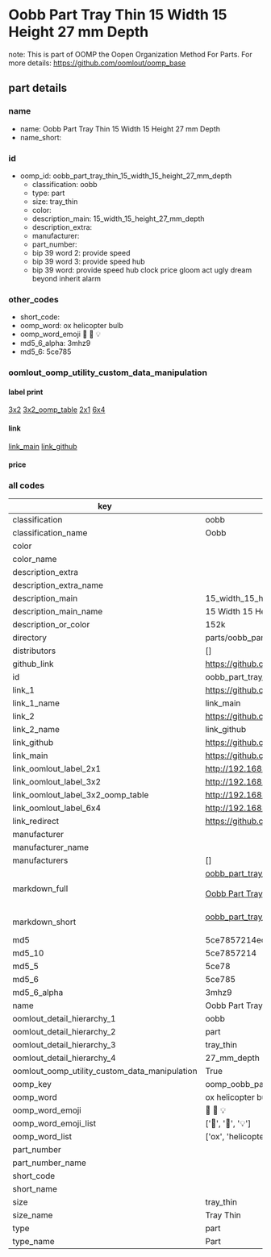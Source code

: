 # Oobb Part Tray Thin 15 Width 15 Height 27 mm Depth  

note: This is part of OOMP the Oopen Organization Method For Parts. For more details: https://github.com/oomlout/oomp_base

##  part details
  







### name
* name: Oobb Part Tray Thin 15 Width 15 Height 27 mm Depth
* name_short: 
### id
* oomp_id: oobb_part_tray_thin_15_width_15_height_27_mm_depth
  * classification: oobb
  * type: part
  * size: tray_thin
  * color: 
  * description_main: 15_width_15_height_27_mm_depth
  * description_extra: 
  * manufacturer: 
  * part_number: 
  * bip 39 word 2: provide speed
  * bip 39 word 3: provide speed hub
  * bip 39 word: provide speed hub clock price gloom act ugly dream beyond inherit alarm

### other_codes
* short_code: 
* oomp_word: ox helicopter bulb
* oomp_word_emoji :ox: :helicopter: :bulb:
* md5_6_alpha: 3mhz9
* md5_6: 5ce785






### oomlout_oomp_utility_custom_data_manipulation
#### label print
[3x2](http://192.168.1.245:1112/?label=oomp%203mhz9)
[3x2_oomp_table](http://192.168.1.108:1112/?label=oomp%203mhz9)
[2x1](http://192.168.1.242:1112/?label=oomp%203mhz9)
[6x4](http://192.168.1.55:1112/?label=oomp%203mhz9)    

#### link

[link_main](https://github.com/oomlout/oomlout_oomp_version_1_messy/tree/main/parts/oobb_part_tray_thin_15_width_15_height_27_mm_depth) [link_github](https://github.com/oomlout/oomlout_oomp_version_1_messy/tree/main/parts/oobb_part_tray_thin_15_width_15_height_27_mm_depth)                             

#### price







### all codes 
| key | value |  
| --- | --- |  
| classification | oobb |  
| classification_name | Oobb |  
| color |  |  
| color_name |  |  
| description_extra |  |  
| description_extra_name |  |  
| description_main | 15_width_15_height_27_mm_depth |  
| description_main_name | 15 Width 15 Height 27 mm Depth |  
| description_or_color | 152k |  
| directory | parts/oobb_part_tray_thin_15_width_15_height_27_mm_depth |  
| distributors | [] |  
| github_link | https://github.com/oomlout/oomlout_oomp_part_src/tree/main/parts/oobb_part_tray_thin_15_width_15_height_27_mm_depth |  
| id | oobb_part_tray_thin_15_width_15_height_27_mm_depth |  
| link_1 | https://github.com/oomlout/oomlout_oomp_version_1_messy/tree/main/parts/oobb_part_tray_thin_15_width_15_height_27_mm_depth |  
| link_1_name | link_main |  
| link_2 | https://github.com/oomlout/oomlout_oomp_version_1_messy/tree/main/parts/oobb_part_tray_thin_15_width_15_height_27_mm_depth |  
| link_2_name | link_github |  
| link_github | https://github.com/oomlout/oomlout_oomp_version_1_messy/tree/main/parts/oobb_part_tray_thin_15_width_15_height_27_mm_depth |  
| link_main | https://github.com/oomlout/oomlout_oomp_version_1_messy/tree/main/parts/oobb_part_tray_thin_15_width_15_height_27_mm_depth |  
| link_oomlout_label_2x1 | http://192.168.1.242:1112/?label=oomp%203mhz9 |  
| link_oomlout_label_3x2 | http://192.168.1.245:1112/?label=oomp%203mhz9 |  
| link_oomlout_label_3x2_oomp_table | http://192.168.1.108:1112/?label=oomp%203mhz9 |  
| link_oomlout_label_6x4 | http://192.168.1.55:1112/?label=oomp%203mhz9 |  
| link_redirect | https://github.com/oomlout/oomlout_oomp_version_1_messy/tree/main/parts/oobb_part_tray_thin_15_width_15_height_27_mm_depth |  
| manufacturer |  |  
| manufacturer_name |  |  
| manufacturers | [] |  
| markdown_full | [oobb_part_tray_thin_15_width_15_height_27_mm_depth](none)<br>[](none)<br>[Oobb Part Tray Thin 15 Width 15 Height 27 Mm Depth](none)<br><br> |  
| markdown_short | [oobb_part_tray_thin_15_width_15_height_27_mm_depth](none)<br><br> |  
| md5 | 5ce7857214ec004d8dd532b6dd344567 |  
| md5_10 | 5ce7857214 |  
| md5_5 | 5ce78 |  
| md5_6 | 5ce785 |  
| md5_6_alpha | 3mhz9 |  
| name | Oobb Part Tray Thin 15 Width 15 Height 27 mm Depth |  
| oomlout_detail_hierarchy_1 | oobb |  
| oomlout_detail_hierarchy_2 | part |  
| oomlout_detail_hierarchy_3 | tray_thin |  
| oomlout_detail_hierarchy_4 | 27_mm_depth |  
| oomlout_oomp_utility_custom_data_manipulation | True |  
| oomp_key | oomp_oobb_part_tray_thin_15_width_15_height_27_mm_depth |  
| oomp_word | ox helicopter bulb |  
| oomp_word_emoji | :ox: :helicopter: :bulb: |  
| oomp_word_emoji_list | [':ox:', ':helicopter:', ':bulb:'] |  
| oomp_word_list | ['ox', 'helicopter', 'bulb'] |  
| part_number |  |  
| part_number_name |  |  
| short_code |  |  
| short_name |  |  
| size | tray_thin |  
| size_name | Tray Thin |  
| type | part |  
| type_name | Part |  
